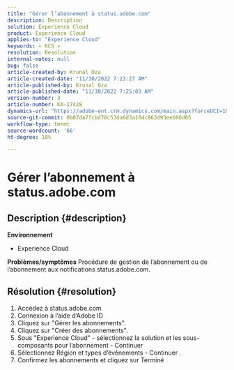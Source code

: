 ```yaml
---
title: "Gérer l’abonnement à status.adobe.com"
description: Description
solution: Experience Cloud
product: Experience Cloud
applies-to: "Experience Cloud"
keywords: « KCS »
resolution: Resolution
internal-notes: null
bug: false
article-created-by: Krunal Oza
article-created-date: "11/30/2022 7:23:27 AM"
article-published-by: Krunal Oza
article-published-date: "11/30/2022 7:25:03 AM"
version-number: 3
article-number: KA-17428
dynamics-url: "https://adobe-ent.crm.dynamics.com/main.aspx?forceUCI=1&pagetype=entityrecord&etn=knowledgearticle&id=e101b6e0-7f70-ed11-9561-6045bd006a22"
source-git-commit: 0b07da7fcbd78c53da6d3a104c863d93eeb06d05
workflow-type: tm+mt
source-wordcount: '66'
ht-degree: 10%

---
```


# Gérer l’abonnement à status.adobe.com

## Description {#description}

<b>Environnement</b>
- Experience Cloud



<b>Problèmes/symptômes</b>
Procédure de gestion de l’abonnement ou de l’abonnement aux notifications status.adobe.com.


## Résolution {#resolution}


1. Accédez à status.adobe.com
2. Connexion à l’aide d’Adobe ID
3. Cliquez sur &quot;Gérer les abonnements&quot;.
4. Cliquez sur &quot;Créer des abonnements&quot;.
5. Sous &quot;Experience Cloud&quot; - sélectionnez la solution et les sous-composants pour l’abonnement - Continuer
6. Sélectionnez Région et types d’événements - Continuer .
7. Confirmez les abonnements et cliquez sur Terminé

